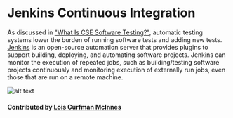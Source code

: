 # Jenkins Continuous Integration

As discussed in ["What Is CSE Software Testing?"](WhatIsCseSwTesting.md), automatic testing systems lower the burden of running software tests and adding new tests.  [Jenkins](https://jenkins.io/ "Jenkins Homepage") is an open-source automation server that provides plugins to support building, deploying, and automating software projects. Jenkins can monitor the execution of repeated jobs, such as building/testing software projects continuously and monitoring execution of externally run jobs, even those that are run on a remote machine.

![alt text](https://jenkins.io/images/226px-Jenkins_logo.svg.png "Jenkins Logo")

#### Contributed by [Lois Curfman McInnes](http://press3.mcs.anl.gov/curfman/ "Lois Curfman McInnes Homepage")

<!---
Publish: yes
Categories: reliability, development
Topics: testing, continuous integration testing, development tools
Tags: tool
Level: 2
Prerequisites: defaults
Aggregate: none
--->
